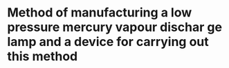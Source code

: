 # Method of manufacturing a low pressure mercury vapour dischar ge lamp and a device for carrying out this method
